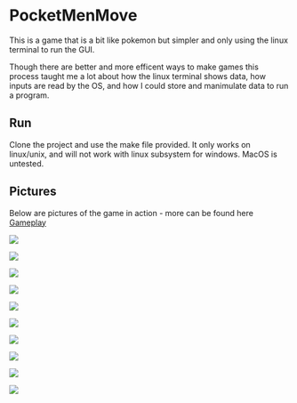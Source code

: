 # PocketMenMove
This is a game that is a bit like pokemon but simpler and only using the linux terminal to run the GUI.

Though there are better and more efficent ways to make games this process taught me a lot about how the linux terminal shows data, how inputs are read by the OS, and how I could store and manimulate data to run a program.

## Run
Clone the project and use the make file provided. It only works on linux/unix, and will not work with linux subsystem for windows. MacOS is untested.

## Pictures
Below are pictures of the game in action - more can be found here [Gameplay](https://github.com/wilmotha/PocketMenMove/tree/master/game_play_photos "Gameplay Photos")

![](https://github.com/wilmotha/PocketMenMove/blob/master/game_play_photos/introScreen.jpg)

![](https://github.com/wilmotha/PocketMenMove/blob/master/game_play_photos/midleOfIntro.jpg)

![](https://github.com/wilmotha/PocketMenMove/blob/master/game_play_photos/beginingOfGame.jpg)

![](https://github.com/wilmotha/PocketMenMove/blob/master/game_play_photos/walkingAbout.jpg)

![](https://github.com/wilmotha/PocketMenMove/blob/master/game_play_photos/map.jpg)

![](https://github.com/wilmotha/PocketMenMove/blob/master/game_play_photos/randomEncounter.jpg)

![](https://github.com/wilmotha/PocketMenMove/blob/master/game_play_photos/toDoList.jpg)

![](https://github.com/wilmotha/PocketMenMove/blob/master/game_play_photos/insideCave.jpg)

![](https://github.com/wilmotha/PocketMenMove/blob/master/game_play_photos/aboutScreen2.jpg)

![](https://github.com/wilmotha/PocketMenMove/blob/master/game_play_photos/menuScreen.jpg)
